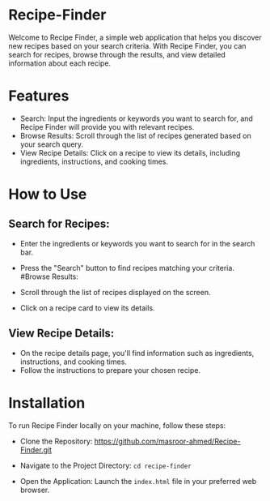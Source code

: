 # Recipe-Finder

Welcome to Recipe Finder, a simple web application that helps you discover new recipes based on your search criteria. With Recipe Finder, you can search for recipes, browse through the results, and view detailed information about each recipe.

# Features
- Search: Input the ingredients or keywords you want to search for, and Recipe Finder will provide you with relevant recipes.
- Browse Results: Scroll through the list of recipes generated based on your search query.
- View Recipe Details: Click on a recipe to view its details, including ingredients, instructions, and cooking times.
  
# How to Use
## Search for Recipes:

- Enter the ingredients or keywords you want to search for in the search bar.
- Press the "Search" button to find recipes matching your criteria.
#Browse Results:

- Scroll through the list of recipes displayed on the screen.
- Click on a recipe card to view its details.
## View Recipe Details:

- On the recipe details page, you'll find information such as ingredients, instructions, and cooking times.
- Follow the instructions to prepare your chosen recipe.

# Installation

To run Recipe Finder locally on your machine, follow these steps:
- Clone the Repository:
  https://github.com/masroor-ahmed/Recipe-Finder.git

- Navigate to the Project Directory:
  `cd recipe-finder`
- Open the Application:
  Launch the `index.html` file in your preferred web browser. 
  
